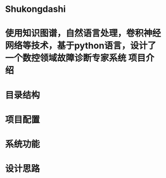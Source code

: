 # Shukongdashi
使用知识图谱，自然语言处理，卷积神经网络等技术，基于python语言，设计了一个数控领域故障诊断专家系统
项目介绍
===
目录结构
===
项目配置
===
系统功能
===
设计思路
===
